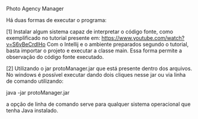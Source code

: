 Photo Agency Manager

Há duas formas de executar o programa:

[1] Instalar algum sistema capaz de interpretar o código fonte, como exemplificado no tutorial presente em: https://www.youtube.com/watch?v=S6vBeCrdIHo
Com o Intellij e o ambiente preparados segundo o tutorial, basta importar o projeto e executar a classe main.
Essa forma permite a observação do código fonte executado.

[2] Utilizando o jar protoManager.jar que está presente dentro dos arquivos.
No windows é possível executar dando dois cliques nesse jar ou via linha de comando utilizando:

java -jar protoManager.jar

a opção de linha de comando serve para qualquer sistema operacional que tenha Java instalado.
